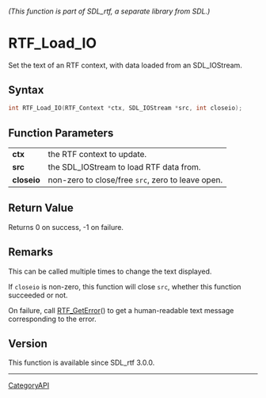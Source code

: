 ###### (This function is part of SDL_rtf, a separate library from SDL.)
# RTF_Load_IO

Set the text of an RTF context, with data loaded from an SDL_IOStream.

## Syntax

```c
int RTF_Load_IO(RTF_Context *ctx, SDL_IOStream *src, int closeio);

```

## Function Parameters

|                 |                                                   |
| --------------- | ------------------------------------------------- |
| **ctx**         | the RTF context to update.                        |
| **src**         | the SDL_IOStream to load RTF data from.           |
| **closeio**     | non-zero to close/free `src`, zero to leave open. |

## Return Value

Returns 0 on success, -1 on failure.

## Remarks

This can be called multiple times to change the text displayed.

If `closeio` is non-zero, this function will close `src`, whether this
function succeeded or not.

On failure, call [RTF_GetError](RTF_GetError)() to get a human-readable
text message corresponding to the error.

## Version

This function is available since SDL_rtf 3.0.0.

----
[CategoryAPI](CategoryAPI)

